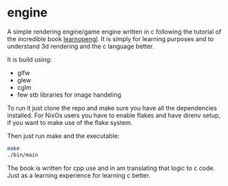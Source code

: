 # engine

A simple rendering engine/game engine written in c following the tutorial of the incredible book [learnopengl](www.opengl-tutorial.org).
It is simply for learning purposes and to understand 3d rendering and the c language better.

It is build using:

- glfw
- glew
- cglm
- few stb libraries for image handeling

To run it just clone the repo and make sure you have all the dependencies installed.
For NixOs users you have to enable flakes and have direnv setup, if you want to make use of the flake system.

Then just run make and the executable:

```bash
make
./bin/main
```

The book is written for cpp use and in am translating that logic to c code. Just as a learning experience for learning c better.
